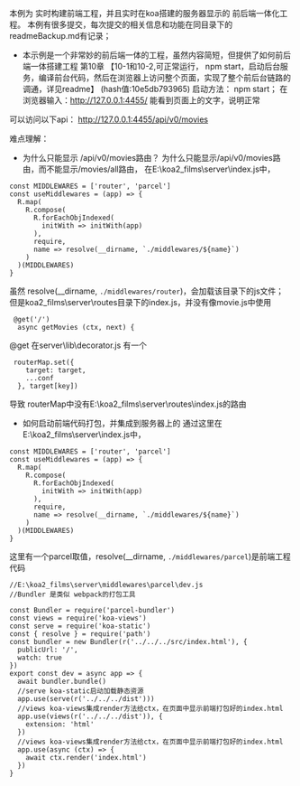 本例为 实时构建前端工程，并且实时在koa搭建的服务器显示的 前后端一体化工程。
本例有很多提交，每次提交的相关信息和功能在同目录下的readmeBackup.md有记录；

- 本示例是一个非常妙的前后端一体的工程，虽然内容简短，但提供了如何前后端一体搭建工程
第10章 【10-1和10-2,可正常运行， npm start，启动后台服务，编译前台代码，然后在浏览器上访问整个页面，实现了整个前后台链路的调通，详见readme】 (hash值:10e5db793965) 
启动方法：
npm start；
在浏览器输入：http://127.0.0.1:4455/
能看到页面上的文字，说明正常

可以访问以下api：
http://127.0.0.1:4455/api/v0/movies

难点理解：
- 为什么只能显示 /api/v0/movies路由？
为什么只能显示/api/v0/movies路由，而不能显示/movies/all路由，
在E:\koa2_films\server\index.js中，
```
const MIDDLEWARES = ['router', 'parcel']
const useMiddlewares = (app) => {
  R.map(
    R.compose(
      R.forEachObjIndexed(
        initWith => initWith(app)
      ),
      require,
      name => resolve(__dirname, `./middlewares/${name}`)
    )
  )(MIDDLEWARES)
}
```
虽然 resolve(__dirname, `./middlewares/router`)，会加载该目录下的js文件；
但是koa2_films\server\routes目录下的index.js，并没有像movie.js中使用
```
 @get('/')
  async getMovies (ctx, next) {
```
@get 在server\lib\decorator.js 有一个
```
 routerMap.set({
    target: target,
    ...conf
  }, target[key])
```
导致 routerMap中没有E:\koa2_films\server\routes\index.js的路由

- 如何启动前端代码打包，并集成到服务器上的
通过这里在E:\koa2_films\server\index.js中，
```
const MIDDLEWARES = ['router', 'parcel']
const useMiddlewares = (app) => {
  R.map(
    R.compose(
      R.forEachObjIndexed(
        initWith => initWith(app)
      ),
      require,
      name => resolve(__dirname, `./middlewares/${name}`)
    )
  )(MIDDLEWARES)
}
```
这里有一个parcel取值，resolve(__dirname, `./middlewares/parcel`)是前端工程代码
```
//E:\koa2_films\server\middlewares\parcel\dev.js
//Bundler 是类似 webpack的打包工具

const Bundler = require('parcel-bundler')
const views = require('koa-views')
const serve = require('koa-static')
const { resolve } = require('path')
const bundler = new Bundler(r('../../../src/index.html'), {
  publicUrl: '/',
  watch: true
})
export const dev = async app => {
  await bundler.bundle()
  //serve koa-static启动加载静态资源
  app.use(serve(r('../../../dist')))
  //views koa-views集成render方法给ctx，在页面中显示前端打包好的index.html
  app.use(views(r('../../../dist')), {
    extension: 'html'
  })
  //views koa-views集成render方法给ctx，在页面中显示前端打包好的index.html
  app.use(async (ctx) => {
    await ctx.render('index.html')
  })
}
```



